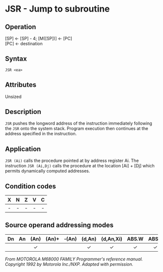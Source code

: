 # JSR - Jump to subroutine

## Operation
[SP] ← [SP] - 4; [M([SP])] ← [PC]<br/>
[PC] ← destination

## Syntax
```assembly
JSR <ea>
```

## Attributes
Unsized

## Description
`JSR` pushes the longword address of the instruction immediately following the `JSR` onto the system stack. Program execution then continues at the address specified in the instruction.

## Application
`JSR (Ai)` calls the procedure pointed at by address register Ai. The instruction `JSR (Ai,Dj)` calls the procedure at the location [Ai] + [Dj] which permits dynamically computed addresses.

## Condition codes
| X | N | Z | V | C |
|:-:|:-:|:-:|:-:|:-:|
|-|-|-|-|-|

## Source operand addressing modes
|Dn|An|(An)|(An)+|&#x2011;(An)|(d,An)|(d,An,Xi)|ABS.W|ABS.L|(d,PC)|(d,PC,Xn)|imm|
|:-:|:-:|:-:|:-:|:-:|:-:|:-:|:-:|:-:|:-:|:-:|:-:|
|||✓|||✓|✓|✓|✓|✓|✓||

*From MOTOROLA M68000 FAMILY Programmer's reference manual. Copyright 1992 by Motorola Inc./NXP. Adapted with permission.*